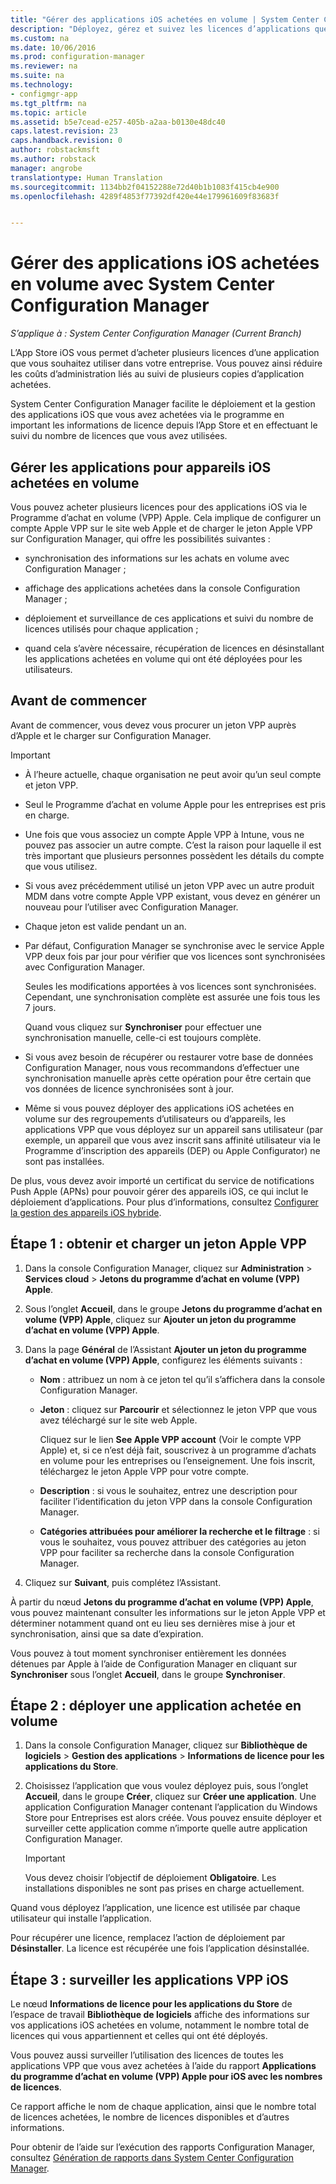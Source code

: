 ```yaml
---
title: "Gérer des applications iOS achetées en volume | System Center Configuration Manager"
description: "Déployez, gérez et suivez les licences d’applications que vous avez achetées via l’App Store iOS."
ms.custom: na
ms.date: 10/06/2016
ms.prod: configuration-manager
ms.reviewer: na
ms.suite: na
ms.technology:
- configmgr-app
ms.tgt_pltfrm: na
ms.topic: article
ms.assetid: b5e7cead-e257-405b-a2aa-b0130e48dc40
caps.latest.revision: 23
caps.handback.revision: 0
author: robstackmsft
ms.author: robstack
manager: angrobe
translationtype: Human Translation
ms.sourcegitcommit: 1134bb2f04152288e72d40b1b1083f415cb4e900
ms.openlocfilehash: 4289f4853f77392df420e44e179961609f83683f


---
```

# <a name="manage-volume-purchased-ios-apps-with-system-center-configuration-manager"></a>Gérer des applications iOS achetées en volume avec System Center Configuration Manager

*S’applique à : System Center Configuration Manager (Current Branch)*



 L’App Store iOS vous permet d’acheter plusieurs licences d’une application que vous souhaitez utiliser dans votre entreprise. Vous pouvez ainsi réduire les coûts d’administration liés au suivi de plusieurs copies d’application achetées.  

 System Center Configuration Manager facilite le déploiement et la gestion des applications iOS que vous avez achetées via le programme en important les informations de licence depuis l’App Store et en effectuant le suivi du nombre de licences que vous avez utilisées.  

## <a name="manage-volume-purchased-apps-for-ios-devices"></a>Gérer les applications pour appareils iOS achetées en volume  
 Vous pouvez acheter plusieurs licences pour des applications iOS via le Programme d’achat en volume (VPP) Apple. Cela implique de configurer un compte Apple VPP sur le site web Apple et de charger le jeton Apple VPP sur Configuration Manager, qui offre les possibilités suivantes :  

-   synchronisation des informations sur les achats en volume avec Configuration Manager ;  

-   affichage des applications achetées dans la console Configuration Manager ;  

-   déploiement et surveillance de ces applications et suivi du nombre de licences utilisés pour chaque application ;  

-   quand cela s’avère nécessaire, récupération de licences en désinstallant les applications achetées en volume qui ont été déployées pour les utilisateurs.  

## <a name="before-you-start"></a>Avant de commencer  
 Avant de commencer, vous devez vous procurer un jeton VPP auprès d’Apple et le charger sur Configuration Manager.  

> [!IMPORTANT]  
>  -   À l’heure actuelle, chaque organisation ne peut avoir qu’un seul compte et jeton VPP.  
> -   Seul le Programme d’achat en volume Apple pour les entreprises est pris en charge.  
> -   Une fois que vous associez un compte Apple VPP à Intune, vous ne pouvez pas associer un autre compte. C’est la raison pour laquelle il est très important que plusieurs personnes possèdent les détails du compte que vous utilisez.  
> -   Si vous avez précédemment utilisé un jeton VPP avec un autre produit MDM dans votre compte Apple VPP existant, vous devez en générer un nouveau pour l’utiliser avec Configuration Manager.  
> -   Chaque jeton est valide pendant un an.  
> -   Par défaut, Configuration Manager se synchronise avec le service Apple VPP deux fois par jour pour vérifier que vos licences sont synchronisées avec Configuration Manager.  
>   
>      Seules les modifications apportées à vos licences sont synchronisées. Cependant, une synchronisation complète est assurée une fois tous les 7 jours.  
>   
>      Quand vous cliquez sur **Synchroniser** pour effectuer une synchronisation manuelle, celle-ci est toujours complète.  
> -   Si vous avez besoin de récupérer ou restaurer votre base de données Configuration Manager, nous vous recommandons d’effectuer une synchronisation manuelle après cette opération pour être certain que vos données de licence synchronisées sont à jour.  
> -   Même si vous pouvez déployer des applications iOS achetées en volume sur des regroupements d’utilisateurs ou d’appareils, les applications VPP que vous déployez sur un appareil sans utilisateur (par exemple, un appareil que vous avez inscrit sans affinité utilisateur via le Programme d’inscription des appareils (DEP) ou Apple Configurator) ne sont pas installées.  

 De plus, vous devez avoir importé un certificat du service de notifications Push Apple (APNs) pour pouvoir gérer des appareils iOS, ce qui inclut le déploiement d’applications. Pour plus d’informations, consultez [Configurer la gestion des appareils iOS hybride](../../mdm/deploy-use/set-up-ios-hybrid-device-management.md).  

## <a name="step-1---to-get-and-upload-an-apple-vpp-token"></a>Étape 1 : obtenir et charger un jeton Apple VPP  
  
1.  Dans la console Configuration Manager, cliquez sur **Administration** > **Services cloud** > **Jetons du programme d’achat en volume (VPP) Apple**.   
  
3.  Sous l’onglet **Accueil**, dans le groupe **Jetons du programme d’achat en volume (VPP) Apple**, cliquez sur **Ajouter un jeton du programme d’achat en volume (VPP) Apple**.  

4.  Dans la page **Général** de l’Assistant **Ajouter un jeton du programme d’achat en volume (VPP) Apple**, configurez les éléments suivants :   

    -   **Nom** : attribuez un nom à ce jeton tel qu’il s’affichera dans la console Configuration Manager.  

    -   **Jeton** : cliquez sur **Parcourir** et sélectionnez le jeton VPP que vous avez téléchargé sur le site web Apple.  

         Cliquez sur le lien **See Apple VPP account** (Voir le compte VPP Apple) et, si ce n’est déjà fait, souscrivez à un programme d’achats en volume pour les entreprises ou l’enseignement. Une fois inscrit, téléchargez le jeton Apple VPP pour votre compte.  

    -   **Description** : si vous le souhaitez, entrez une description pour faciliter l’identification du jeton VPP dans la console Configuration Manager.  

    -   **Catégories attribuées pour améliorer la recherche et le filtrage** : si vous le souhaitez, vous pouvez attribuer des catégories au jeton VPP pour faciliter sa recherche dans la console Configuration Manager.  

5.  Cliquez sur **Suivant**, puis complétez l’Assistant.  
  
À partir du nœud **Jetons du programme d’achat en volume (VPP) Apple**, vous pouvez maintenant consulter les informations sur le jeton Apple VPP et déterminer notamment quand ont eu lieu ses dernières mise à jour et synchronisation, ainsi que sa date d’expiration. 
  
Vous pouvez à tout moment synchroniser entièrement les données détenues par Apple à l’aide de Configuration Manager en cliquant sur **Synchroniser** sous l’onglet **Accueil**, dans le groupe **Synchroniser**.  
  
## <a name="step-2---deploy-a-volume-purchased-app"></a>Étape 2 : déployer une application achetée en volume  

1.  Dans la console Configuration Manager, cliquez sur **Bibliothèque de logiciels** > **Gestion des applications** > **Informations de licence pour les applications du Store**.  

3.  Choisissez l’application que vous voulez déployez puis, sous l’onglet **Accueil**, dans le groupe **Créer**, cliquez sur **Créer une application**.
Une application Configuration Manager contenant l’application du Windows Store pour Entreprises est alors créée. Vous pouvez ensuite déployer et surveiller cette application comme n’importe quelle autre application Configuration Manager.

    > [!IMPORTANT]  
    > Vous devez choisir l’objectif de déploiement **Obligatoire**. Les installations disponibles ne sont pas prises en charge actuellement.

 Quand vous déployez l’application, une licence est utilisée par chaque utilisateur qui installe l’application.  

 Pour récupérer une licence, remplacez l’action de déploiement par **Désinstaller**. La licence est récupérée une fois l’application désinstallée.  

## <a name="step-3---monitor-ios-vpp-apps"></a>Étape 3 : surveiller les applications VPP iOS  
 Le nœud **Informations de licence pour les applications du Store** de l’espace de travail **Bibliothèque de logiciels** affiche des informations sur vos applications iOS achetées en volume, notamment le nombre total de licences qui vous appartiennent et celles qui ont été déployés.

 Vous pouvez aussi surveiller l’utilisation des licences de toutes les applications VPP que vous avez achetées à l’aide du rapport **Applications du programme d’achat en volume (VPP) Apple pour iOS avec les nombres de licences**.  

 Ce rapport affiche le nom de chaque application, ainsi que le nombre total de licences achetées, le nombre de licences disponibles et d’autres informations.  

 Pour obtenir de l’aide sur l’exécution des rapports Configuration Manager, consultez [Génération de rapports dans System Center Configuration Manager](../../core/servers/manage/reporting.md).  



<!--HONumber=Nov16_HO1-->


